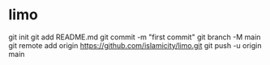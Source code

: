 # limo
git init
git add README.md
git commit -m "first commit"
git branch -M main
git remote add origin https://github.com/islamicity/limo.git
git push -u origin main
